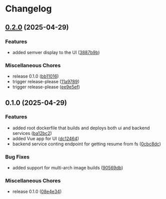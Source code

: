 # Changelog

## [0.2.0](https://github.com/andygodish/yamlres/compare/v0.1.0...v0.2.0) (2025-04-29)


### Features

* added semver display to the UI ([3887b9b](https://github.com/andygodish/yamlres/commit/3887b9bac3a304e500341681bc57f5b5d517c1fe))


### Miscellaneous Chores

* release 0.1.0 ([bb11016](https://github.com/andygodish/yamlres/commit/bb110161e885f84a3de4412fd6e5de9e615ed160))
* trigger release-please ([11a9789](https://github.com/andygodish/yamlres/commit/11a978999b617339069d2ebc9f8d32a98bdab1cd))
* trigger release-please ([ee9e5ef](https://github.com/andygodish/yamlres/commit/ee9e5effb0bfdbfc4132e3f29a9cfadb011b923f))

## 0.1.0 (2025-04-29)


### Features

* added root dockerfile that builds and deploys both ui and backend services ([ba12bc2](https://github.com/andygodish/yamlres/commit/ba12bc250bafe4314a9ae81e4504548c3ea57cea))
* added Vue app for UI ([dc12464](https://github.com/andygodish/yamlres/commit/dc1246432d7a197992d676a4e7baf508a7bf8753))
* backend service conting endpoint for getting resume from fs ([0cbc8dc](https://github.com/andygodish/yamlres/commit/0cbc8dc3a2a870e5773f073c7ce508d5596cc758))


### Bug Fixes

* added support for multi-arch image builds ([90569db](https://github.com/andygodish/yamlres/commit/90569dbaaf189a253ca1127f324c50d44ca9d4dc))


### Miscellaneous Chores

* release 0.1.0 ([08e4e34](https://github.com/andygodish/yamlres/commit/08e4e344ee6eb0ba9fd9fc9767ff911fddc6d5d1))
